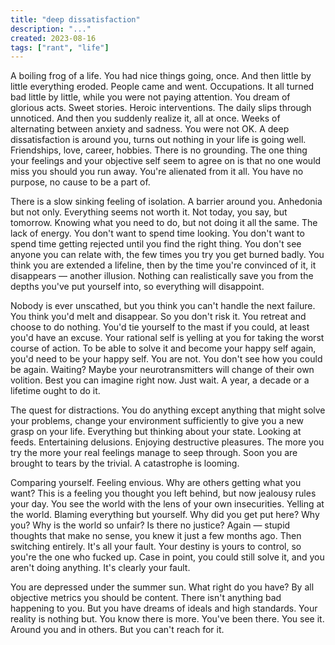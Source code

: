 ```yaml
---
title: "deep dissatisfaction"
description: "..."
created: 2023-08-16
tags: ["rant", "life"]
---
```


A boiling frog of a life. You had nice things going, once. And then little by little everything eroded. People came and went. Occupations. It all turned bad little by little, while you were not paying attention.
You dream of glorious acts. Sweet stories. Heroic interventions. The daily slips through unnoticed. And then you suddenly realize it, all at once. Weeks of alternating between anxiety and sadness. You were not OK. A deep dissatisfaction is around you, turns out nothing in your life is going well. Friendships, love, career, hobbies. There is no grounding. The one thing your feelings and your objective self seem to agree on is that no one would miss you should you run away. You're alienated from it all. You have no purpose, no cause to be a part of.

There is a slow sinking feeling of isolation. A barrier around you. Anhedonia but not only. Everything seems not worth it. Not today, you say, but tomorrow. Knowing what you need to do, but not doing it all the same. The lack of energy. You don't want to spend time looking. You don't want to spend time getting rejected until you find the right thing. You don't see anyone you can relate with, the few times you try you get burned badly. You think you are extended a lifeline, then by the time you're convinced of it, it disappears — another illusion. Nothing can realistically save you from the depths you've put yourself into, so everything will disappoint.

Nobody is ever unscathed, but you think you can't handle the next failure. You think you'd melt and disappear. So you don't risk it. You retreat and choose to do nothing. You'd tie yourself to the mast if you could, at least you'd have an excuse. Your rational self is yelling at you for taking the worst course of action.
To be able to solve it and become your happy self again, you'd need to be your happy self. You are not. You don't see how you could be again. Waiting? Maybe your neurotransmitters will change of their own volition. Best you can imagine right now. Just wait. A year, a decade or a lifetime ought to do it.

The quest for distractions. You do anything except anything that might solve your problems, change your environment sufficiently to give you a new grasp on your life. Everything but thinking about your state. Looking at feeds. Entertaining delusions. Enjoying destructive pleasures. The more you try the more your real feelings manage to seep through. Soon you are brought to tears by the trivial. A catastrophe is looming.

Comparing yourself. Feeling envious. Why are others getting what you want? This is a feeling you thought you left behind, but now jealousy rules your day. You see the world with the lens of your own insecurities.
Yelling at the world. Blaming everything but yourself. Why did you get put here? Why you? Why is the world so unfair? Is there no justice? Again — stupid thoughts that make no sense, you knew it just a few months ago.
Then switching entirely. It's all your fault. Your destiny is yours to control, so you're the one who fucked up. Case in point, you could still solve it, and you aren't doing anything. It's clearly your fault.

You are depressed under the summer sun. What right do you have? By all objective metrics you should be content. There isn't anything bad happening to you. But you have dreams of ideals and high standards. Your reality is nothing but. You know there is more. You've been there. You see it. Around you and in others. But you can't reach for it.

